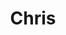 ---
title:  "Chris"
username: chris-lopez
displayname: Chris Lopez
firstname: Chris
lastname: Lopez
position: Public Services Assistant for Young Research Library’s Humanities and Social Sciences Division
start-date: 
end-date:
category: Creative Team
bio: >- 
    
profile:
features:
    - feature-title: 
      feature-img: 
      feature-url: 
      feature-note: 
---